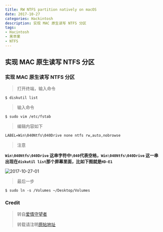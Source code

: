 ```yaml
---
title: RW NTFS partition natively on macOS
date: 2017-10-27
categories: Hackintosh
description: 实现 MAC 原生读写 NTFS 分区
tags:
- Hacintosh
- 黑苹果
- NTFS
---
```


## 实现 MAC 原生读写 NTFS 分区
<!--more-->

### 实现 MAC 原生读写 NTFS 分区

> 打开终端，输入命令

```
$ diskutil list
```

> 输入命令

```
$ sudo vim /etc/fstab
```

> 编辑内容如下

```
LABEL=Win\040Ntfs\040Drive none ntfs rw,auto,nobrowse
```

> 注意

**`Win\040Ntfs\040Drive` 这串字符中`\040`代表空格，`Win\040Ntfs\040Drive` 这一串出现在`diskutil list`那个屏幕里面，比如下图就是`HD-E1`**

![2017-10-27-01](http://ovefvi4g3.bkt.clouddn.com/2017-10-27-01.png)

> 最后一步

```
$ sudo ln -s /Volumes ~/Desktop/Volumes
```

### Credit

> 转自[爱情守望者](https://www.waitsun.com)
> 
> 转载请注明[原帖地址](https://www.waitsun.com/aboutus/help)


